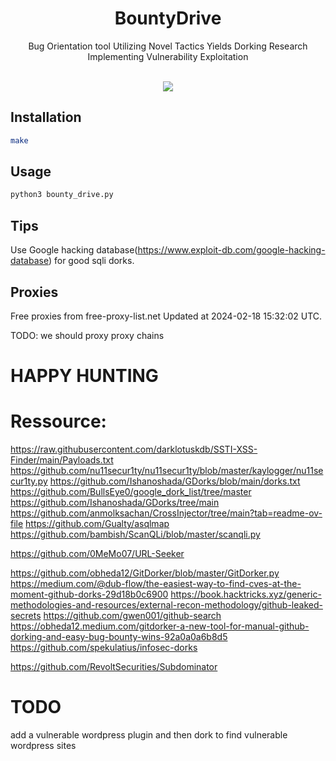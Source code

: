 <h1 align="center">BountyDrive</h1>
<p align="center">Bug Orientation tool Utilizing Novel Tactics Yields Dorking Research Implementing Vulnerability Exploitation </p><br>
<div align="center">
<img src="https://forthebadge.com/images/badges/made-with-python.svg" >
</div>

## Installation
```bash
make

```
## Usage
```bash
python3 bounty_drive.py
```

## Tips
Use Google hacking database(https://www.exploit-db.com/google-hacking-database) for good sqli dorks.

## Proxies


Free proxies from free-proxy-list.net
Updated at 2024-02-18 15:32:02 UTC.

TODO: we should proxy proxy chains

# HAPPY HUNTING


# Ressource:
https://raw.githubusercontent.com/darklotuskdb/SSTI-XSS-Finder/main/Payloads.txt
https://github.com/nu11secur1ty/nu11secur1ty/blob/master/kaylogger/nu11secur1ty.py
https://github.com/Ishanoshada/GDorks/blob/main/dorks.txt
https://github.com/BullsEye0/google_dork_list/tree/master
https://github.com/Ishanoshada/GDorks/tree/main
https://github.com/anmolksachan/CrossInjector/tree/main?tab=readme-ov-file
https://github.com/Gualty/asqlmap
https://github.com/bambish/ScanQLi/blob/master/scanqli.py

https://github.com/0MeMo07/URL-Seeker

https://github.com/obheda12/GitDorker/blob/master/GitDorker.py
https://medium.com/@dub-flow/the-easiest-way-to-find-cves-at-the-moment-github-dorks-29d18b0c6900
https://book.hacktricks.xyz/generic-methodologies-and-resources/external-recon-methodology/github-leaked-secrets
https://github.com/gwen001/github-search
https://obheda12.medium.com/gitdorker-a-new-tool-for-manual-github-dorking-and-easy-bug-bounty-wins-92a0a0a6b8d5
https://github.com/spekulatius/infosec-dorks

https://github.com/RevoltSecurities/Subdominator

# TODO
add a vulnerable wordpress plugin and then dork to find vulnerable wordpress sites